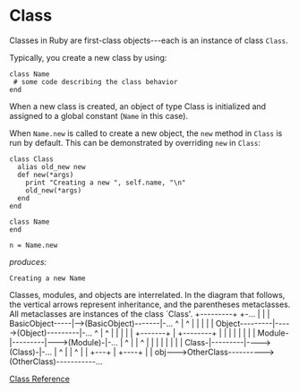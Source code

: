 # Class

Classes in Ruby are first-class objects---each is an instance of class
`Class`.

Typically, you create a new class by using:

    class Name
     # some code describing the class behavior
    end

When a new class is created, an object of type Class is initialized and
assigned to a global constant (`Name` in this case).

When `Name.new` is called to create a new object, the `new` method in `Class`
is run by default. This can be demonstrated by overriding `new` in `Class`:

    class Class
      alias old_new new
      def new(*args)
        print "Creating a new ", self.name, "\n"
        old_new(*args)
      end
    end

    class Name
    end

    n = Name.new

*produces:*

    Creating a new Name

Classes, modules, and objects are interrelated. In the diagram that follows,
the vertical arrows represent inheritance, and the parentheses metaclasses.
All metaclasses are instances of the class `Class'.
                             +---------+             +-...
                             |         |             |
             BasicObject-----|-->(BasicObject)-------|-...
                 ^           |         ^             |
                 |           |         |             |
              Object---------|----->(Object)---------|-...
                 ^           |         ^             |
                 |           |         |             |
                 +-------+   |         +--------+    |
                 |       |   |         |        |    |
                 |    Module-|---------|--->(Module)-|-...
                 |       ^   |         |        ^    |
                 |       |   |         |        |    |
                 |     Class-|---------|---->(Class)-|-...
                 |       ^   |         |        ^    |
                 |       +---+         |        +----+
                 |                     |
    obj--->OtherClass---------->(OtherClass)-----------...

[Class Reference](https://ruby-doc.org/core-2.5.0/Class.html)
